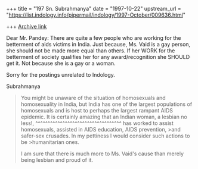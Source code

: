 +++
title = "197 Sn. Subrahmanya"
date = "1997-10-22"
upstream_url = "https://list.indology.info/pipermail/indology/1997-October/009636.html"

+++
[Archive link](https://list.indology.info/pipermail/indology/1997-October/009636.html)

Dear Mr. Pandey:
There are quite a few people who are working for the betterment of aids
victims in India. Just because, Ms. Vaid is a gay person, she should not
be made more equal than others. If her WORK for the betterment of society
qualifies her for any award/recognition she SHOULD get it. Not because she
is a gay or a woman.

Sorry for the postings unrelated to Indology.

Subrahmanya

>You might be unaware of the situation of homosexuals and homosexuality in
>India, but India has one of the largest populations of homosexuals and is
>host to perhaps the largest rampant AIDS epidemic. It is certainly amazing
>that an Indian woman, a lesbian no less!,
        ^^^^^^^^^^^^^^^^^^^^^^^^^^^^^^^^^^^
>has worked to assist homosexuals, assisted in AIDS education, AIDS
prevention, >and safer-sex crusades. In my pettiness I would consider such
actions to be >humanitarian ones.
>
>I am sure that there is much more to Ms. Vaid's cause than merely being
>lesbian and proud of it.



